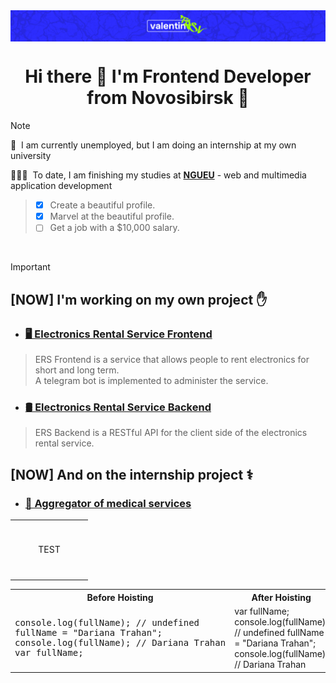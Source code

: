 <img src="./images/logo.png" alt="vlnt-trsv" align="center"/>

<h1 align="center">Hi there 👋 I'm Frontend Developer from Novosibirsk 🌇</h1>

> [!NOTE]
> 💼 &nbsp;I am currently unemployed, but I am doing an internship at my own university <br>
>
> 👨🏻‍🎓 &nbsp;To date, I am finishing my studies at **[NGUEU](https://nsuem.ru/index.php)** - web and multimedia application development
> > - [x] Create a beautiful profile.
> > - [x] Marvel at the beautiful profile.
> > - [ ] Get a job with a $10,000 salary.

<br>

> [!IMPORTANT]
> <h2 align="left">[NOW] I'm working on my own project ✋</h2>
>
> - ### [🖥️ Electronics Rental Service Frontend ](https://github.com/vlnt-trsv/electronics-rental-service)
> > ERS Frontend is a service that allows people to rent electronics for short and long term. <br>
> > A telegram bot is implemented to administer the service. 
> - ### [🛢️ Electronics Rental Service Backend](https://github.com/vlnt-trsv/electronics-rental-service-backend)
> > ERS Backend is a RESTful API for the client side of the electronics rental service. <br>
> <h2 align="left">[NOW] And on the internship project ⚕️</h2>
> 
> - ### [🏥 Aggregator of medical services](https://github.com/sg12/plasticFront)


<table width='100%'>
  <tr>
    <td align="center" width="110" height="90">
        TEST
    </td>
  </tr> 
</table>

<table>
<tr>
<th>Before Hoisting</th>
<th>After Hoisting</th>
</tr>
<tr>
<td>
<pre>
console.log(fullName); // undefined
fullName = "Dariana Trahan";
console.log(fullName); // Dariana Trahan
var fullName;
</pre>
</td>
<td>
var fullName;
console.log(fullName); // undefined
fullName = "Dariana Trahan";
console.log(fullName); // Dariana Trahan
</td>
</tr>
</table>

<br>
